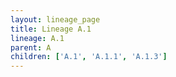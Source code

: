 ```yaml
---
layout: lineage_page
title: Lineage A.1
lineage: A.1
parent: A
children: ['A.1', 'A.1.1', 'A.1.3']
---
```

